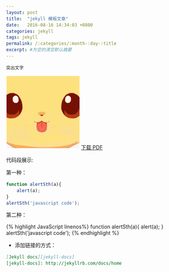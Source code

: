 ```yaml
---
layout: post
title:  "jekyll 模板文章"
date:   2016-08-16 14:34:03 +0800
categories: jekyll
tags: jekyll
permalink: /:categories/:month-:day-:title
excerpt: #为空的清空默认摘要
---
```


`突出文字`

![有帮助的截图](/assets/big.gif)
[下载 PDF](/assets/12.psd)

代码段展示:

第一种：

```javascript
function alertSth(a){
    alert(a);
}
alertSth('javascript code');
```

第二种：

{% highlight JavaScript linenos%}
function alertSth(a){
    alert(a);
}
alertSth('javascript code');
{% endhighlight %}

* 添加链接的方式：

```markdown
[Jekyll docs][jekyll-docs]
[jekyll-docs]: http://jekyllrb.com/docs/home
```
